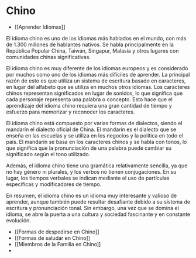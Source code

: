 # Chino

- [[Aprender Idiomas]]

El idioma chino es uno de los idiomas más hablados en el mundo, con más de 1.300 millones de hablantes nativos. Se habla principalmente en la República Popular China, Taiwán, Singapur, Malasia y otros lugares con comunidades chinas significativas.

El idioma chino es muy diferente de los idiomas europeos y es considerado por muchos como uno de los idiomas más difíciles de aprender. La principal razón de esto es que utiliza un sistema de escritura basado en caracteres, en lugar del alfabeto que se utiliza en muchos otros idiomas. Los caracteres chinos representan significados en lugar de sonidos, lo que significa que cada personaje representa una palabra o concepto. Esto hace que el aprendizaje del idioma chino requiera una gran cantidad de tiempo y esfuerzo para memorizar y reconocer los caracteres.

El idioma chino está compuesto por varias formas de dialectos, siendo el mandarín el dialecto oficial de China. El mandarín es el dialecto que se enseña en las escuelas y se utiliza en los negocios y la política en todo el país. El mandarín se basa en los caracteres chinos y se habla con tonos, lo que significa que la pronunciación de una palabra puede cambiar su significado según el tono utilizado.

Además, el idioma chino tiene una gramática relativamente sencilla, ya que no hay género ni plurales, y los verbos no tienen conjugaciones. En su lugar, los tiempos verbales se indican mediante el uso de partículas específicas y modificadores de tiempo.

En resumen, el idioma chino es un idioma muy interesante y valioso de aprender, aunque también puede resultar desafiante debido a su sistema de escritura y pronunciación tonal. Sin embargo, una vez que se domina el idioma, se abre la puerta a una cultura y sociedad fascinante y en constante evolución.

* [[Formas de despedirse en Chino]]
* [[Formas de saludar en Chino]]
* [[Miembros de la Familia en Chino]]
* 